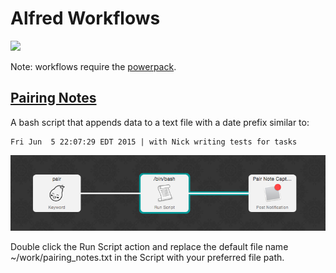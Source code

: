 # Alfred Workflows

<img src="http://www.alfredapp.com/images/logo.png" width="200">

Note: workflows require the [powerpack](https://buy.alfredapp.com/).

## [Pairing Notes](https://github.com/chaserx/alfred_workflows/blob/master/pairing_notes/PairingNotes.alfredworkflow?raw=true)

A bash script that appends data to a text file with a date prefix similar to:

```
Fri Jun  5 22:07:29 EDT 2015 | with Nick writing tests for tasks
```

![](./pairing_notes/ScreenShot.png)

Double click the Run Script action and replace the default file name ~/work/pairing_notes.txt in the Script with your preferred file path.
